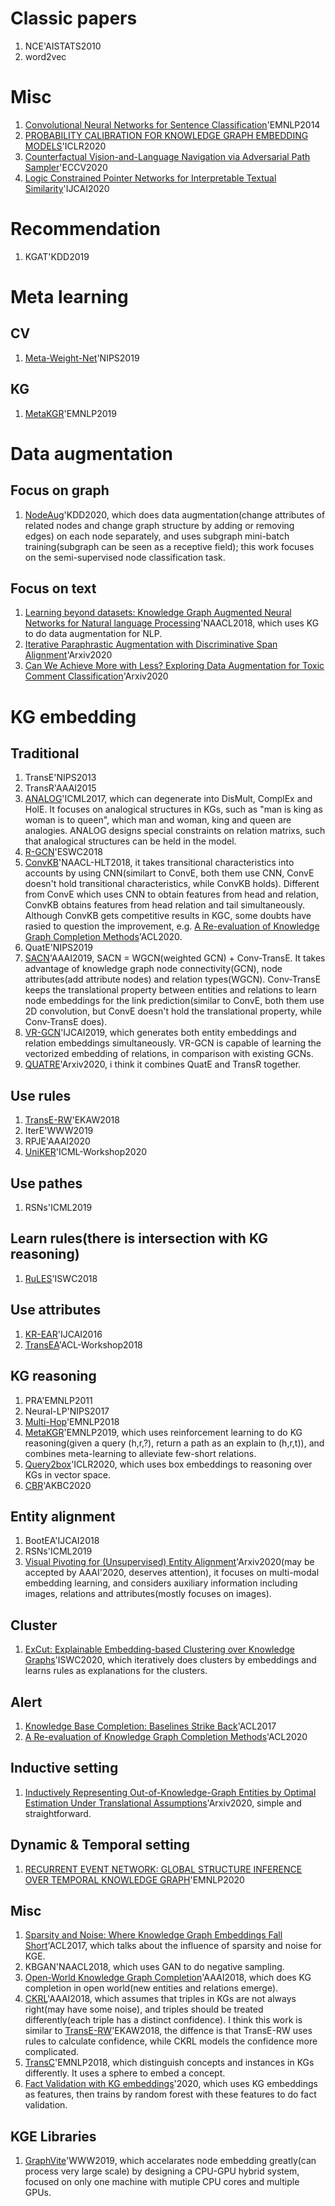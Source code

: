 # Classic papers
1. NCE'AISTATS2010
2. word2vec
# Misc
1. [Convolutional Neural Networks for Sentence Classification](https://www.aclweb.org/anthology/D14-1181.pdf)'EMNLP2014
2. [PROBABILITY CALIBRATION FOR KNOWLEDGE GRAPH EMBEDDING MODELS](https://openreview.net/pdf?id=S1g8K1BFwS)'ICLR2020
3. [Counterfactual Vision-and-Language Navigation via Adversarial Path Sampler](https://arxiv.org/pdf/1911.07308.pdf)'ECCV2020
4. [Logic Constrained Pointer Networks for Interpretable Textual Similarity](https://www.ijcai.org/Proceedings/2020/0333.pdf)'IJCAI2020
# Recommendation
1. KGAT'KDD2019
# Meta learning
## CV
1. [Meta-Weight-Net](https://arxiv.org/pdf/1902.07379.pdf)'NIPS2019
## KG
1. [MetaKGR](http://nlp.csai.tsinghua.edu.cn/~lzy/publications/emnlp2019_meta.pdf)'EMNLP2019
# Data augmentation
## Focus on graph
1. [NodeAug](https://dl.acm.org/doi/pdf/10.1145/3394486.3403063)'KDD2020, which does data augmentation(change attributes of related nodes and change graph structure by adding or removing edges) on each node separately, and uses subgraph mini-batch training(subgraph can be seen as a receptive field); this work focuses on the semi-supervised node classification task.
## Focus on text
1. [Learning beyond datasets: Knowledge Graph Augmented Neural Networks for Natural language Processing](https://www.aclweb.org/anthology/N18-1029.pdf)'NAACL2018, which uses KG to do data augmentation for NLP.
2. [Iterative Paraphrastic Augmentation with Discriminative Span Alignment](https://arxiv.org/pdf/2007.00320.pdf)'Arxiv2020
3. [Can We Achieve More with Less? Exploring Data Augmentation for Toxic Comment Classification](https://arxiv.org/pdf/2007.00875.pdf)'Arxiv2020
# KG embedding
## Traditional
1. TransE'NIPS2013
2. TransR'AAAI2015
3. [ANALOG](https://arxiv.org/pdf/1705.02426.pdf)'ICML2017, which can degenerate into DisMult, ComplEx and HolE. It focuses on analogical structures in KGs, such as "man is king as woman is to queen", which man and woman, king and queen are analogies. ANALOG designs special constraints on relation matrixs, such that analogical structures can be held in the model.
4. [R-GCN](https://arxiv.org/pdf/1703.06103.pdf)'ESWC2018
5. [ConvKB](https://www.aclweb.org/anthology/N18-2053.pdf)'NAACL-HLT2018, it takes transitional characteristics into accounts by using CNN(similart to ConvE, both them use CNN, ConvE doesn't hold transitional characteristics, while ConvKB holds). Different from ConvE which uses CNN to obtain features from head and relation, ConvKB obtains features from head relation and tail simultaneously. Although ConvKB gets competitive results in KGC, some doubts have rasied to question the improvement, e.g. [A Re-evaluation of Knowledge Graph Completion Methods](https://arxiv.org/pdf/1911.03903.pdf)'ACL2020.
6. QuatE'NIPS2019
7. [SACN](https://arxiv.org/pdf/1811.04441.pdf)'AAAI2019, SACN = WGCN(weighted GCN) + Conv-TransE. It takes advantage of knowledge graph node connectivity(GCN), node attributes(add attribute nodes) and relation types(WGCN). Conv-TransE keeps the translational property between entities and relations to learn node embeddings for the link prediction(similar to ConvE, both them use 2D convolution, but ConvE doesn't hold the translational property, while Conv-TransE does).
8. [VR-GCN](https://www.ijcai.org/Proceedings/2019/0574.pdf)'IJCAI2019, which generates both entity embeddings and relation embeddings simultaneously. VR-GCN is capable of learning the vectorized embedding of relations, in comparison with existing GCNs. 
9. [QUATRE](https://arxiv.org/pdf/2009.12517.pdf)'Arxiv2020, i think it combines QuatE and TransR together.
## Use rules
1. [TransE-RW](https://geog.ucsb.edu/~jano/2018-EKAW18_TransRW.pdf)'EKAW2018
2. IterE'WWW2019
3. RPJE'AAAI2020
4. [UniKER](https://grlplus.github.io/papers/84.pdf)'ICML-Workshop2020
## Use pathes
1. RSNs'ICML2019
## Learn rules(there is intersection with KG reasoning)
1. [RuLES](https://people.mpi-inf.mpg.de/~dstepano/conferences/ISWC2018/paper/ISWC2018paper.pdf)'ISWC2018
## Use attributes
1. [KR-EAR](https://www.ijcai.org/Proceedings/16/Papers/407.pdf)'IJCAI2016
2. [TransEA](https://www.aclweb.org/anthology/W18-3017.pdf)'ACL-Workshop2018
## KG reasoning
1. PRA'EMNLP2011
2. Neural-LP'NIPS2017
3. [Multi-Hop](https://arxiv.org/pdf/1808.10568.pdf)'EMNLP2018
4. [MetaKGR](http://nlp.csai.tsinghua.edu.cn/~lzy/publications/emnlp2019_meta.pdf)'EMNLP2019, which uses reinforcement learning to do KG reasoning(given a query (h,r,?), return a path as an explain to (h,r,t)), and combines meta-learning to alleviate few-short relations.
5. [Query2box](https://openreview.net/forum?id=BJgr4kSFDS)'ICLR2020, which uses box embeddings to reasoning over KGs in vector space.
6. [CBR](https://openreview.net/pdf?id=AEY9tRqlU7)'AKBC2020
## Entity alignment
1. BootEA'IJCAI2018
2. RSNs'ICML2019
3. [Visual Pivoting for (Unsupervised) Entity Alignment](https://arxiv.org/pdf/2009.13603.pdf)'Arxiv2020(may be accepted by AAAI'2020, deserves attention), it focuses on multi-modal embedding learning, and considers auxiliary information including images, relations and attributes(mostly focuses on images). 
## Cluster
1. [ExCut: Explainable Embedding-based Clustering over Knowledge Graphs](http://people.mpi-inf.mpg.de/~gadelrab/downloads/ExCut/excut_preprint.pdf)'ISWC2020, which iteratively does clusters by embeddings and learns rules as explanations for the clusters.
## Alert
1. [Knowledge Base Completion: Baselines Strike Back](https://www.aclweb.org/anthology/W17-2609.pdf)'ACL2017
2. [A Re-evaluation of Knowledge Graph Completion Methods](https://arxiv.org/pdf/1911.03903.pdf)'ACL2020
## Inductive setting
1. [Inductively Representing Out-of-Knowledge-Graph Entities by Optimal Estimation Under Translational Assumptions](https://arxiv.org/pdf/2009.12765.pdf)'Arxiv2020, simple and straightforward.
##  Dynamic & Temporal setting
1. [RECURRENT EVENT NETWORK: GLOBAL STRUCTURE INFERENCE OVER TEMPORAL KNOWLEDGE GRAPH](https://arxiv.org/pdf/1904.05530.pdf)'EMNLP2020
## Misc
1. [Sparsity and Noise: Where Knowledge Graph Embeddings Fall Short](https://www.aclweb.org/anthology/D17-1184.pdf)'ACL2017, which talks about the influence of sparsity and noise for KGE.
2. KBGAN'NAACL2018, which uses GAN to do negative sampling.
3. [Open-World Knowledge Graph Completion](https://arxiv.org/pdf/1711.03438.pdf)'AAAI2018, which does KG completion in open world(new entities and relations emerge).
4. [CKRL](https://arxiv.org/abs/1705.03202)'AAAI2018, which assumes that triples in KGs are not always right(may have some noise), and triples should be treated differently(each triple has a distinct confidence). I think this work is similar to [TransE-RW](https://geog.ucsb.edu/~jano/2018-EKAW18_TransRW.pdf)'EKAW2018, the diffence is that TransE-RW uses rules to calculate confidence, while CKRL models the confidence more complicated.
5. [TransC](https://www.aclweb.org/anthology/D18-1222.pdf)'EMNLP2018, which distinguish concepts and instances in KGs differently. It uses a sphere to embed a concept. 
6. [Fact Validation with KG embeddings](http://ceur-ws.org/Vol-2456/paper33.pdf)'2020, which uses KG embeddings as features, then trains by random forest with these features to do fact validation.
## KGE Libraries
1. [GraphVite](https://arxiv.org/pdf/1903.00757.pdf)'WWW2019, which accelarates node embedding greatly(can process very large scale) by designing a CPU-GPU hybrid system, focused on only one machine with mutiple CPU cores and multiple GPUs. 

